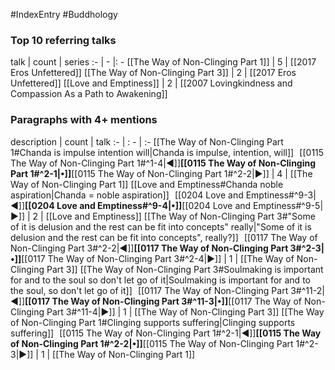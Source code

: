 #IndexEntry #Buddhology

### Top 10 referring talks
talk | count | series
:- | - |: -
[[The Way of Non-Clinging Part 1]] | 5 | [[2017 Eros Unfettered]]
[[The Way of Non-Clinging Part 3]] | 2 | [[2017 Eros Unfettered]]
[[Love and Emptiness]] | 2 | [[2007 Lovingkindness and Compassion As a Path to Awakening]]

### Paragraphs with 4+ mentions
description | count | talk
:- | : - | :-
[[The Way of Non-Clinging Part 1#Chanda is impulse intention will\|Chanda is impulse, intention, will]] &nbsp;&nbsp;[[0115 The Way of Non-Clinging Part 1#^1-4\|◀]]**[[0115 The Way of Non-Clinging Part 1#^2-1\|•]]**[[0115 The Way of Non-Clinging Part 1#^2-2\|▶]] | 4 | [[The Way of Non-Clinging Part 1]]
[[Love and Emptiness#Chanda  noble aspiration\|Chanda = noble aspiration]] &nbsp;&nbsp;[[0204 Love and Emptiness#^9-3\|◀]]**[[0204 Love and Emptiness#^9-4\|•]]**[[0204 Love and Emptiness#^9-5\|▶]] | 2 | [[Love and Emptiness]]
[[The Way of Non-Clinging Part 3#"Some of it is delusion and the rest can be fit into concepts" really\|"Some of it is delusion and the rest can be fit into concepts", really?]] &nbsp;&nbsp;[[0117 The Way of Non-Clinging Part 3#^2-2\|◀]]**[[0117 The Way of Non-Clinging Part 3#^2-3\|•]]**[[0117 The Way of Non-Clinging Part 3#^2-4\|▶]] | 1 | [[The Way of Non-Clinging Part 3]]
[[The Way of Non-Clinging Part 3#Soulmaking is important for and to the soul so don't let go of it\|Soulmaking is important for and to the soul, so don't let go of it]] &nbsp;&nbsp;[[0117 The Way of Non-Clinging Part 3#^11-2\|◀]]**[[0117 The Way of Non-Clinging Part 3#^11-3\|•]]**[[0117 The Way of Non-Clinging Part 3#^11-4\|▶]] | 1 | [[The Way of Non-Clinging Part 3]]
[[The Way of Non-Clinging Part 1#Clinging supports suffering\|Clinging supports suffering]] &nbsp;&nbsp;[[0115 The Way of Non-Clinging Part 1#^2-1\|◀]]**[[0115 The Way of Non-Clinging Part 1#^2-2\|•]]**[[0115 The Way of Non-Clinging Part 1#^2-3\|▶]] | 1 | [[The Way of Non-Clinging Part 1]]

